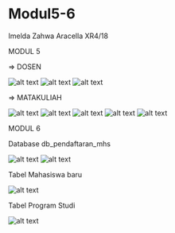 # Modul5-6

Imelda Zahwa Aracella
XR4/18


MODUL 5

=> DOSEN


![alt text](https://github.com/ImeldaZahwaAracella27rpl/Modul5-6/blob/master/hasil%20bagian%205%20dan%206/search%20dosen.JPG)
![alt text](https://github.com/ImeldaZahwaAracella27rpl/Modul5-6/blob/master/hasil%20bagian%205%20dan%206/search%20dosen%202.JPG)
![alt text](https://github.com/ImeldaZahwaAracella27rpl/Modul5-6/blob/master/hasil%20bagian%205%20dan%206/search%20dosen%203.JPG)



=> MATAKULIAH



![alt text](https://github.com/ImeldaZahwaAracella27rpl/Modul5-6/blob/master/hasil%20bagian%205%20dan%206/search%20matkul.JPG)
![alt text](https://github.com/ImeldaZahwaAracella27rpl/Modul5-6/blob/master/hasil%20bagian%205%20dan%206/search%20matkul%202.JPG)
![alt text](https://github.com/ImeldaZahwaAracella27rpl/Modul5-6/blob/master/hasil%20bagian%205%20dan%206/search%20matkul%203.JPG)
![alt text](https://github.com/ImeldaZahwaAracella27rpl/Modul5-6/blob/master/hasil%20bagian%205%20dan%206/search%20matkul%204.JPG)
![alt text](https://github.com/ImeldaZahwaAracella27rpl/Modul5-6/blob/master/hasil%20bagian%205%20dan%206/search%20matkul%205.JPG)


MODUL 6

Database db_pendaftaran_mhs

![alt text](https://github.com/ImeldaZahwaAracella27rpl/Modul5-6/blob/master/hasil%20bagian%205%20dan%206/(1).png)
![alt text](https://github.com/ImeldaZahwaAracella27rpl/Modul5-6/blob/master/hasil%20bagian%205%20dan%206/(2).png)

Tabel Mahasiswa baru

![alt text](https://github.com/ImeldaZahwaAracella27rpl/Modul5-6/blob/master/hasil%20bagian%205%20dan%206/(3).png)

Tabel Program Studi

![alt text](https://github.com/ImeldaZahwaAracella27rpl/Modul5-6/blob/master/hasil%20bagian%205%20dan%206/(4).png)


